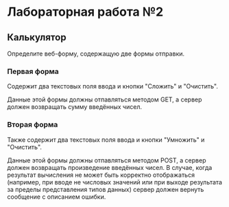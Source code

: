 # Лабораторная работа №2

## Калькулятор

Определите веб-форму, содержащую две формы отправки.

### Первая форма 

Cодержит два текстовых поля ввода и кнопки "Сложить" и "Очистить". 

Данные этой формы должны отпавляться методом GET, а сервер должен возвращать сумму введённых чисел.  

### Вторая форма 

Также содержит два текстовых поля ввода и кнопки "Умножить" и "Очистить". 

Данные этой формы должны отпавляться методом POST, а сервер должен возвращать произведение введённых чисел. В случае, когда результат вычисления не может быть корректно отображаться (например, при вводе не числовых значений или при выходе результата за пределы представления типов данных) сервер должен вернуть сообщение с описанием ошибки.
